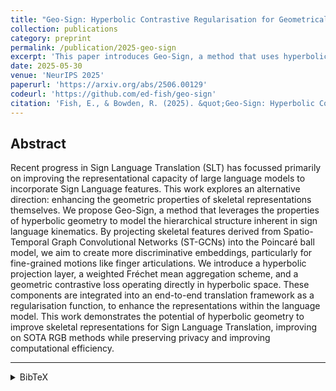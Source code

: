 ```yaml
---
title: "Geo-Sign: Hyperbolic Contrastive Regularisation for Geometrically Aware Sign Language Translation"
collection: publications
category: preprint
permalink: /publication/2025-geo-sign
excerpt: 'This paper introduces Geo-Sign, a method that uses hyperbolic geometry to create more discriminative skeletal representations for Sign Language Translation, improving on SOTA methods while enhancing privacy and efficiency.'
date: 2025-05-30
venue: 'NeurIPS 2025'
paperurl: 'https://arxiv.org/abs/2506.00129'
codeurl: 'https://github.com/ed-fish/geo-sign'
citation: 'Fish, E., & Bowden, R. (2025). &quot;Geo-Sign: Hyperbolic Contrastive Regularisation for Geometrically Aware Sign Language Translation.&quot; <i>arXiv preprint arXiv:2506.00129</i>.'
---
```


## Abstract

Recent progress in Sign Language Translation (SLT) has focussed primarily on improving the representational capacity of large language models to incorporate Sign Language features. This work explores an alternative direction: enhancing the geometric properties of skeletal representations themselves. We propose Geo-Sign, a method that leverages the properties of hyperbolic geometry to model the hierarchical structure inherent in sign language kinematics. By projecting skeletal features derived from Spatio-Temporal Graph Convolutional Networks (ST-GCNs) into the Poincaré ball model, we aim to create more discriminative embeddings, particularly for fine-grained motions like finger articulations. We introduce a hyperbolic projection layer, a weighted Fréchet mean aggregation scheme, and a geometric contrastive loss operating directly in hyperbolic space. These components are integrated into an end-to-end translation framework as a regularisation function, to enhance the representations within the language model. This work demonstrates the potential of hyperbolic geometry to improve skeletal representations for Sign Language Translation, improving on SOTA RGB methods while preserving privacy and improving computational efficiency.

---

<details>
<summary>BibTeX</summary>
<pre>
@article{fish2025geo,
  title={Geo-Sign: Hyperbolic Contrastive Regularisation for Geometrically Aware Sign Language Translation},
  author={Fish, Edward and Bowden, Richard},
  journal={arXiv preprint arXiv:2506.00129},
  year={2025}
}
</pre>
</details>
